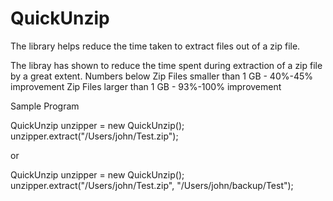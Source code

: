# QuickUnzip
The library helps reduce the time taken to extract files out of a zip file. 

The libray has shown to reduce the time spent during extraction of a zip file by a great extent. Numbers below
Zip Files smaller than 1 GB   -   40%-45% improvement
Zip Files larger than 1 GB    -   93%-100% improvement

Sample Program

QuickUnzip unzipper = new QuickUnzip();
unzipper.extract("/Users/john/Test.zip");

or

QuickUnzip unzipper = new QuickUnzip();
unzipper.extract("/Users/john/Test.zip", "/Users/john/backup/Test");


